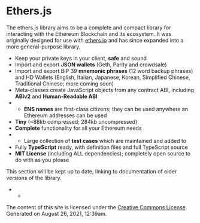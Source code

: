 # Ethers.js

The ethers.js library aims to be a complete and compact library for interacting with the Ethereum Blockchain and its ecosystem. It was originally designed for use with [ethers.io](https://ethers.io/) and has since expanded into a more general-purpose library.

* Keep your private keys in your client, **safe** and sound
* Import and export **JSON wallets** \(Geth, Parity and crowdsale\)
* Import and export BIP 39 **mnemonic phrases** \(12 word backup phrases\) and HD Wallets \(English, Italian, Japanese, Korean, Simplified Chinese, Traditional Chinese; more coming soon\)
* Meta-classes create JavaScript objects from any contract ABI, including **ABIv2** and **Human-Readable ABI**
* * **ENS names** are first-class citizens; they can be used anywhere an Ethereum addresses can be used
* **Tiny** \(~88kb compressed; 284kb uncompressed\)
* **Complete** functionality for all your Ethereum needs
* * Large collection of **test cases** which are maintained and added to
* Fully **TypeScript** ready, with definition files and full TypeScript source
* **MIT License** \(including ALL dependencies\); completely open source to do with as you please

This section will be kept up to date, linking to documentation of older versions of the library.

* * 
The content of this site is licensed under the [Creative Commons License](https://choosealicense.com/licenses/cc-by-4.0/). Generated on August 26, 2021, 12:39am.

